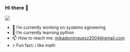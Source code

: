 ### Hi there 👋
![](https://github.com/mikadominguezz/mikadominguezz/blob/main/.jpeg)
- 🔭 I’m currently working on systems egineering
- 🌱 I’m currently learning python
- 📫 How to reach me: mikadominguezz2004@gmail.com
- ⚡ Fun fact: i like math
